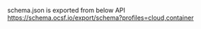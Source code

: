 schema.json is exported from below API
https://schema.ocsf.io/export/schema?profiles=cloud,container

